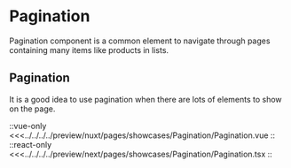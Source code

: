 # Pagination

Pagination component is a common element to navigate through pages containing many items like products in lists.

## Pagination

It is a good idea to use pagination when there are lots of elements to show on the page.

<Showcase showcase-name="Pagination/Pagination">

::vue-only
<<<../../../../preview/nuxt/pages/showcases/Pagination/Pagination.vue
::
::react-only
<<<../../../../preview/next/pages/showcases/Pagination/Pagination.tsx
::

</Showcase>
